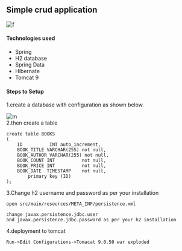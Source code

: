 ## Simple crud application
![f](https://user-images.githubusercontent.com/85461155/129126650-4b1bb5c3-a0f9-4861-b972-5645e22b7f9d.png)
#### Technologies used
- Spring
- H2 database
- Spring Data
- Hibernate
- Tomcat 9
#### Steps to Setup

1.create a database with configuration as shown below.

![m](https://user-images.githubusercontent.com/85461155/129126808-50c5f53b-2f30-4f2f-875f-e47ee25688b7.png)   
2.then create a table
~~~
create table BOOKS
(
    ID          INT auto_increment,
    BOOK_TITLE VARCHAR(255) not null,
    BOOK_AUTHOR VARCHAR(255) not null,
    BOOK_COUNT INT          not null,
    BOOK_PRICE INT          not null,
    BOOK_DATE  TIMESTAMP    not null,
        primary key (ID)
);
~~~
3.Change h2 username and password as per your installation

~~~ 
open src/main/resources/META_INF/persistence.xml
~~~
~~~
change javax.persistence.jdbc.user
and javax.persistence.jdbc.password as per your h2 installation
~~~
4.deployment to tomcat
~~~
Run->Edit Configurations->Tomacat 9.0.50 war exploded
~~~
